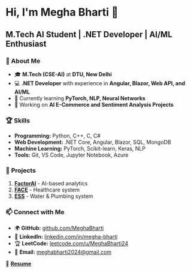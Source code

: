 # Hi, I'm Megha Bharti 👋  
## M.Tech AI Student | .NET Developer | AI/ML Enthusiast

### 📌 About Me
- 🎓 **M.Tech (CSE-AI)** at **DTU, New Delhi**  
- 💻 **.NET Developer** with experience in **Angular, Blazor, Web API, and AI/ML**  
- 🌱 Currently learning **PyTorch, NLP, Neural Networks**  
- 🔭 Working on **AI E-Commerce and Sentiment Analysis Projects**  

### 🏆 **Skills**
- **Programming:** Python, C++, C, C#
- **Web Development:** .NET Core, Angular, Blazor, SQL, MongoDB
- **Machine Learning:** PyTorch, Scikit-learn, Keras, NLP
- **Tools:** Git, VS Code, Jupyter Notebook, Azure

### 🚀 **Projects**
1. **[FactorAI](https://github.com/MeghaBharti/FactorAI)** - AI-based analytics  
2. **[FACE](https://github.com/MeghaBharti/FACE)** - Healthcare system  
3. **[ESS](https://github.com/MeghaBharti/ESS)** - Water & Plumbing system  

### 📫 **Connect with Me**
- 🌍 **GitHub:** [github.com/MeghaBharti](https://github.com/MeghaBharti)  
- 🔗 **LinkedIn:** [linkedin.com/in/megha-bharti](https://www.linkedin.com/in/megha-bharti-19797121a)  
- 🏆 **LeetCode:** [leetcode.com/u/MeghaBharti24](https://leetcode.com/u/MeghaBharti24/)  
- 📧 **Email:** meghabharti2024@gmail.com  

📄 **[Resume](./MeghaBharti_Resume.pdf)**
